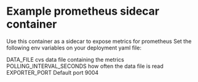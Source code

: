 # Example prometheus sidecar container

Use this container as a sidecar to expose metrics for prometheus
Set the following env variables on your deployment yaml file:

DATA_FILE cvs data file containing the metrics
POLLING_INTERVAL_SECONDS how often the data file is read
EXPORTER_PORT Default port 9004
